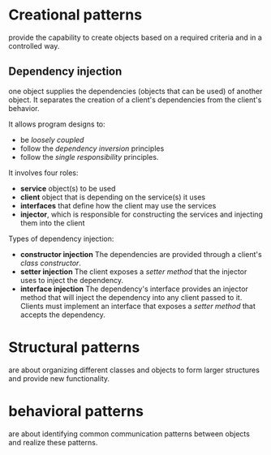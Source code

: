 # Creational patterns 

provide the capability to create objects based on a required criteria and in a controlled way. 


## Dependency injection

one object supplies the dependencies (objects that can be used) of another object.
It separates the creation of a client's dependencies from the client's behavior.

It allows program designs to:
- be *loosely coupled*
- follow the *dependency inversion* principles
- follow the *single responsibility* principles.

It involves four roles:
* **service** object(s) to be used
* **client** object that is depending on the service(s) it uses
* **interfaces** that define how the client may use the services
* **injector**, which is responsible for constructing the services and injecting them into the client

Types of dependency injection:
* **constructor injection** The dependencies are provided through a client's *class constructor*.
* **setter injection** The client exposes a *setter method* that the injector uses to inject the dependency.
* **interface injection** The dependency's interface provides an injector method that will inject the dependency into any client passed to it. Clients must implement an interface that exposes a *setter method* that accepts the dependency.


# Structural patterns 

are about organizing different classes and objects to form larger structures and provide new functionality. 


# behavioral patterns 

are about identifying common communication patterns between objects and realize these patterns. 
